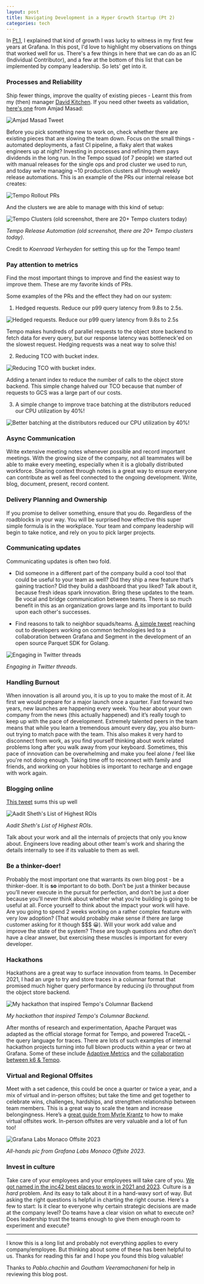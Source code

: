 ```yaml
---
layout: post
title: Navigating Development in a Hyper Growth Startup (Pt 2)
categories: tech
---
```


In [Pt.1](https://annanay25.github.io/navigating-development-in-a-hyper-growth-startup/), I explained that kind of growth I was lucky to witness in my first few years at Grafana. In this post, I'd love to highlight my observations on things that worked well for us. There's a few things in here that we can do as an IC (Individual Contributor),
and a few at the bottom of this list that can be implemented by company leadership. So lets' get into it.

### Processes and Reliability
Ship fewer things, improve the quality of existing pieces - Learnt this from my (then) manager [David Kitchen](https://www.linkedin.com/in/deekitchen). If you need other tweets as validation, [here's one](https://twitter.com/amasad/status/1488713434208169986) from Amjad Masad:

![Amjad Masad Tweet](../../images/amjad_tweet.png)

Before you pick something new to work on, check whether there are existing pieces that are slowing the team down. Focus on the small things - automated deployments, a fast CI pipeline, a flaky alert that wakes engineers up at night? Investing in processes and refining them pays dividends in the long run. In the Tempo squad (of 7 people) we started out with manual releases for the single ops and prod cluster we used to run, and today we’re managing ~10 production clusters all through weekly release automations. This is an example of the PRs our internal release bot creates:

![Tempo Rollout PRs](../../images/tempo_rollout_prs_1.png)

And the clusters we are able to manage with this kind of setup:

![Tempo Clusters (old screenshot, there are 20+ Tempo clusters today)](../../images/tempo_rollout_prs_2.png)

_Tempo Release Automation (old screenshot, there are 20+ Tempo clusters today)_.

Credit to _Koenraad Verheyden_ for setting this up for the Tempo team!

### Pay attention to metrics

Find the most important things to improve and find the easiest way to improve them. These are my favorite kinds of PRs. 

Some examples of the PRs and the effect they had on our system:

1) Hedged requests. Reduce our p99 query latency from 9.8s to 2.5s.

![Hedged requests. Reduce our p99 query latency from 9.8s to 2.5s](../../images/cpu_optimisation.png)

Tempo makes hundreds of parallel requests to the object store backend to fetch data for every query, but our response latency was bottleneck'ed on the slowest request. Hedging requests was a neat way to solve this!

2) Reducing TCO with bucket index.

![Reducing TCO with bucket index](../../images/bucket_index.png).

Adding a tenant index to reduce the number of calls to the object store backend. This simple change halved our TCO because that number of requests to GCS was a large part of our costs. 

3) A simple change to improve trace batching at the distributors reduced our CPU utilization by 40%!

![Better batching at the distributors reduced our CPU utilization by 40%!](../../images/hedged_requests.png)

### Async Communication
Write extensive meeting notes whenever possible and record important meetings. With the growing size of the company, not all teammates will be able to make every meeting, especially when it is a globally distributed workforce. 
Sharing context through notes is a great way to ensure everyone can contribute as well as feel connected to the ongoing development. Write, blog, document, present, record content.

### Delivery Planning and Ownership
If you promise to deliver something, ensure that you do. Regardless of the roadblocks in your way. You will be surprised how effective this super simple formula is in the workplace. 
Your team and company leadership will begin to take notice, and rely on you to pick larger projects.

### Communicating updates
Communicating updates is often two fold.

- Did someone in a different part of the company build a cool tool that could be useful to your team as well? Did they ship a new feature that’s gaining traction? Did they build a dashboard that you liked? Talk about it, because fresh ideas spark innovation.
Bring these updates to the team. Be vocal and bridge communication between teams. There is so much benefit in this as an organization grows large and its important to build upon each other's successes.

- Find reasons to talk to neighbor squads/teams. [A simple tweet](https://twitter.com/mrannanay/status/1480492206662111232) reaching out to developers working on common technologies led to a collaboration between Grafana and Segment in the development of an open source Parquet SDK for Golang.

![Engaging in Twitter threads](../../images/twitter_thread.png)

_Engaging in Twitter threads_.

### Handling Burnout

When innovation is all around you, it is up to you to make the most of it. At first we would prepare for a major launch once a quarter. Fast forward two years, new launches are happening every week. 
You hear about your own company from the news (this actually happened) and it’s really tough to keep up with the pace of development. 
Extremely talented peers in the team means that while you learn a tremendous amount every day, you also burn-out trying to match pace with the team. This also makes it very hard to disconnect from work, as you find yourself thinking about work related problems long after you walk away from your keyboard.
Sometimes, this pace of innovation can be overwhelming and make you feel alone / feel like you're not doing enough.
Taking time off to reconnect with family and friends, and working on your hobbies is important to recharge and engage with work again.

### Blogging online

[This tweet](https://twitter.com/aaditsh/status/1490374753554776075) sums this up well

![Aadit Sheth's List of Highest ROIs](../../images/blog_online_tweet.png)

_Aadit Sheth's List of Highest ROIs_.

Talk about your work and all the internals of projects that only you know about. Engineers love reading about other team's work and sharing the details internally to see if its valuable to them as well.

### Be a thinker-doer!

Probably the most important one that warrants its own blog post - be a thinker-doer. It is **so** important to do both. Don’t be just a thinker because you’ll never execute in the pursuit for perfection, and don’t be just a doer because you’ll never think about whether what you’re building is going to be useful at all. 
Force yourself to think about the impact your work will have. Are you going to spend 2 weeks working on a rather complex feature with very low adoption? (That would probably make sense if there are large customer asking for it though $$$ 😀). 
Will your work add value and improve the state of the system? These are tough questions and often don’t have a clear answer, but exercising these muscles is important for every developer.

### Hackathons

Hackathons are a great way to surface innovation from teams. In December 2021, I had an urge to try and store traces in a columnar format that promised much higher query performance by reducing i/o throughput from the object store backend.

![My hackathon that inspired Tempo's Columnar Backend](../../images/parquet_hackathon.png)

_My hackathon that inspired Tempo's Columnar Backend_.

After months of research and experimentation, Apache Parquet was adapted as the official storage format for Tempo, and powered TraceQL - the query language for traces.
There are lots of such examples of internal hackathon projects turning into full blown products within a year or two at Grafana. Some of these include [Adaptive Metrics](https://grafana.com/blog/2023/05/09/adaptive-metrics-grafana-cloud-announcement/) and the [collaboration between k6 & Tempo](https://grafana.com/blog/2022/11/03/how-to-correlate-performance-testing-and-distributed-tracing-to-proactively-improve-reliability/).

### Virtual and Regional Offsites
Meet with a set cadence, this could be once a quarter or twice a year, and a mix of virtual and in-person offsites; but take the time and get together to celebrate wins, challenges, hardships, and strengthen relationship between team members.
This is a great way to scale the team and increase belongingness. Here’s a [great guide from Myrle Krantz](https://grafana.com/blog/2022/01/13/virtual-offsite-ideas-that-work-how-the-grafana-cloud-team-brings-together-150-people-online/) to how to make virtual offsites work. 
In-person offsites are very valuable and a lot of fun too!

![Grafana Labs Monaco Offsite 2023](../../images/grafana_labs_monaco_offsite.png)

_All-hands pic from Grafana Labs Monaco Offsite 2023_.

### Invest in culture
Take care of your employees and your employees will take care of you. [We got named in the inc42 best places to work in 2021 and 2023](https://grafana.com/blog/2023/05/09/grafana-labs-named-to-the-inc.-best-workplaces-2023-list/).
Culture is a _hard_ problem. And its easy to talk about it in a hand-wavy sort of way. But asking the right questions is helpful in charting the right course. Here's a few to start: Is it clear to everyone why certain strategic decisions are made at the company level?
Do teams have a clear vision on what to execute on? Does leadership trust the teams enough to give them enough room to experiment and execute?

--- 

I know this is a long list and probably not everything applies to every company/employee. But thinking about some of these has been helpful to us. Thanks for reading this far and I hope you found this blog valuable!

Thanks to _Pablo.chachin_ and _Goutham Veeramachaneni_ for help in reviewing this blog post.
